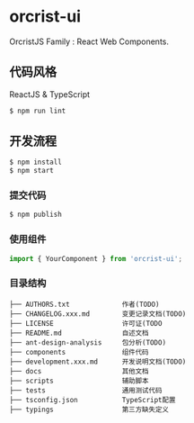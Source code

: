 # orcrist-ui

OrcristJS Family : React Web Components.

## 代码风格

ReactJS & TypeScript

```bash
$ npm run lint
```

## 开发流程

```bash
$ npm install
$ npm start
```

### 提交代码

```bash
$ npm publish
```

### 使用组件

```js
import { YourComponent } from 'orcrist-ui';
```

### 目录结构

```
├── AUTHORS.txt             作者(TODO)
├── CHANGELOG.xxx.md        变更记录文档(TODO)
├── LICENSE                 许可证(TODO
├── README.md               自述文档
├── ant-design-analysis     包分析(TODO)
├── components              组件代码
├── development.xxx.md      开发说明文档(TODO)
├── docs                    其他文档
├── scripts                 辅助脚本
├── tests                   通用测试代码
├── tsconfig.json           TypeScript配置
├── typings                 第三方缺失定义
```
